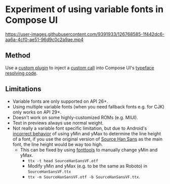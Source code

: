 # Experiment of using variable fonts in Compose UI

https://user-images.githubusercontent.com/9391933/126768585-1f442dc6-aa6a-4cf0-ae51-96d9c0c2a9ae.mp4

## Method

Use a [custom plugin](app/build.gradle.kts#L69) to inject a [custom call](app/src/main/java/com/mxalbert/compose/variablefonts/ui/theme/Type.kt#L66)
into Compose UI's [typeface resolving code](https://cs.android.com/androidx/platform/frameworks/support/+/androidx-main:compose/ui/ui-text/src/androidMain/kotlin/androidx/compose/ui/text/platform/extensions/TextPaintExtensions.android.kt;l=37).

## Limitations

- Variable fonts are only supported on API 26+.
- Using multiple variable fonts (when you need fallback fonts e.g. for CJK) only works on API 29+.
- Doesn't work on some highly-customized ROMs (e.g. MIUI).
- Text in previews always use normal weight.
- Not really a variable font specific limitation, but due to Android's [incorrect behavior](https://github.com/adobe-fonts/source-han-sans/issues/88#issuecomment-77845708)
of using yMin and yMax to determine the line height of a font, if you use the original version of
[Source Han Sans](https://github.com/adobe-fonts/source-han-sans) as the main font, the line height would be way too high.
  - This can be fixed by using [fonttools](https://github.com/fonttools/fonttools) to manually change yMin and yMax.
    - `ttx -t head SourceHanSansVF.otf`
    - Modify yMin and yMax (e.g. to be the same as Roboto) in `SourceHanSansVF.ttx`
    - `ttx -m SourceHanSansVF.otf -b SourceHanSansVF.ttx`.
